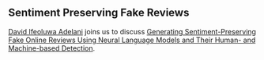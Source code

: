## Sentiment Preserving Fake Reviews

[David Ifeoluwa Adelani](https://dadelani.github.io/) joins us to discuss [Generating Sentiment-Preserving Fake Online Reviews Using Neural Language Models and Their Human- and Machine-based Detection](https://arxiv.org/abs/1907.09177).
